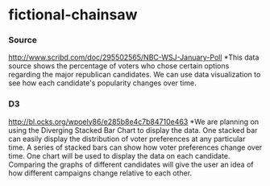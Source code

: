 # fictional-chainsaw

### Source
http://www.scribd.com/doc/295502565/NBC-WSJ-January-Poll
	*This data source shows the percentage of voters who chose certain options regarding the major republican candidates. We can use data visualization to see how each candidate's popularity changes over time.

### D3
http://bl.ocks.org/wpoely86/e285b8e4c7b84710e463
	*We are planning on using the Diverging Stacked Bar Chart to display the data. One stacked bar can easily display the distribution of voter preferences at any particular time. A series of stacked bars can show how voter preferences change over time. One chart will be used to display the data on each candidate. Comparing the graphs of different candidates will give the user an idea of how different campaigns change relative to each other.
